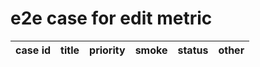 # e2e case for edit metric

| case id    | title                             | priority |smoke | status | other |
|---------|-----------------------------------------|-------------|----------|--------|-------|
